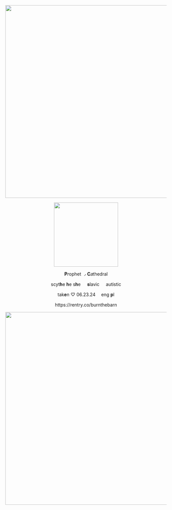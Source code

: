 
<p align="center">
  <img src="https://64.media.tumblr.com/ae6092d65ac6feb54d425333061a4f4b/9b3d23371e389d3a-f4/s2048x3072/ecc4bfcd66458db3a337db58c11e7ee3d249f030.pnj" width="600" title="">
  </p>
  <p align="center">
  <img src="https://64.media.tumblr.com/0d5d97309f411200103910b8d47dea89/620c3dc332ab772c-a5/s75x75_c1/8794a1d96a0a4ff37abf93978af3f60092161618.gifv" width="200" title="">
  </p>
  <p align="center">
  𝐏𝑟ophet ◞ 𝐂𝑎thedral
  </p>
  <p align="center">
scyt𝐡e 𝐡e s𝐡e⠀⠀𝐬lavic⠀⠀autistic
  </p>
  <p align="center">
tak𝐞n ♡ 06.23.24 ⠀ eng 𝐩l
  </p>
<p align="center">
https://rentry.co/burnthebarn
  </p>
  <p align="center">
<img src="https://64.media.tumblr.com/fb2c1a8731189c7374e8e744af86fa60/9b3d23371e389d3a-ec/s2048x3072/3ab5e4c4f8b0a38e9b6a867372fe3468864bdac0.pnj" width="600" title="">
